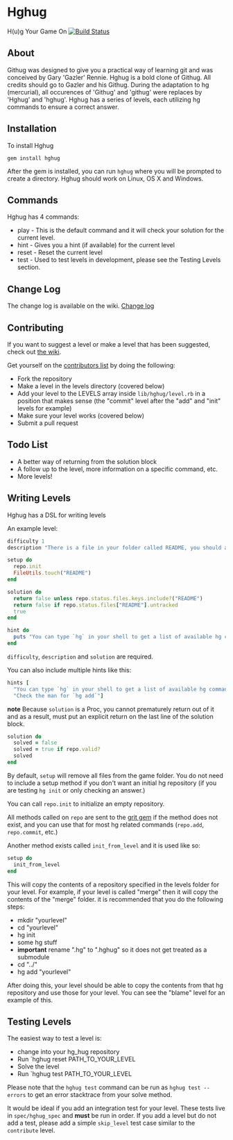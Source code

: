 # Hghug
H(u)g Your Game On [![Build Status](https://travis-ci.org/Gazler/hghug.png?branch=master)](https://travis-ci.org/Gazler/hghug)

## About
Githug was designed to give you a practical way of learning git and was conceived by Gary 'Gazler' Rennie.
Hghug is a bold clone of Githug.  All credits should go to Gazler and his Githug.
During the adaptation to hg (mercurial), all occurences of 'Githug' and 'githug' were replaces by 'Hghug' and 'hghug'.
Hghug has a series of levels, each utilizing hg commands to ensure a correct answer.

## Installation
To install Hghug

    gem install hghug

After the gem is installed, you can run `hghug` where you will be prompted to create a directory.  Hghug should work on Linux, OS X and Windows.

## Commands

Hghug has 4 commands:

 * play - This is the default command and it will check your solution for the current level.
 * hint - Gives you a hint (if available) for the current level
 * reset - Reset the current level
 * test - Used to test levels in development, please see the Testing Levels section.

## Change Log

The change log is available on the wiki.  [Change log](https://github.com/Gazler/hghug/wiki/Change-Log)


## Contributing

If you want to suggest a level or make a level that has been suggested, check out [the wiki](https://github.com/Gazler/hghug/wiki).

 Get yourself on the [contributors list](https://github.com/Gazler/hghug/contributors) by doing the following:

 * Fork the repository
 * Make a level in the levels directory (covered below)
 * Add your level to the LEVELS array inside `lib/hghug/level.rb` in a position that makes sense (the "commit" level after the "add" and "init" levels for example)
 * Make sure your level works (covered below)
 * Submit a pull request

## Todo List

 * A better way of returning from the solution block
 * A follow up to the level, more information on a specific command, etc.
 * More levels!

## Writing Levels

Hghug has a DSL for writing levels

An example level:

```ruby
difficulty 1
description "There is a file in your folder called README, you should add it to your staging area"

setup do
  repo.init
  FileUtils.touch("README")
end

solution do
  return false unless repo.status.files.keys.include?("README")
  return false if repo.status.files["README"].untracked
  true
end

hint do
  puts "You can type `hg` in your shell to get a list of available hg commands"
end
```

 `difficulty`, `description` and `solution` are required.

You can also include multiple hints like this:

```ruby
hints [
  "You can type `hg` in your shell to get a list of available hg commands",
  "Check the man for `hg add`"]
```

 **note** Because `solution` is a Proc, you cannot prematurely return out of it and as a result, must put an explicit return on the last line of the solution block.

```ruby
solution do
  solved = false
  solved = true if repo.valid?
  solved
end
```

 By default, `setup` will remove all files from the game folder.  You do not need to include a setup method if you don't want an initial hg repository (if you are testing `hg init` or only checking an answer.)

 You can call `repo.init` to initialize an empty repository.

 All methods called on `repo` are sent to the [grit gem](https://github.com/mojombo/grit) if the method does not exist, and you can use that for most hg related commands (`repo.add`, `repo.commit`, etc.)


Another method exists called `init_from_level` and it is used like so:

```ruby
setup do
  init_from_level
end
```

This will copy the contents of a repository specified in the levels folder for your level.  For example, if your level is called "merge" then it will copy the contents of the "merge" folder.  it is recommended that you do the following steps:

 * mkdir "yourlevel"
 * cd "yourlevel"
 * hg init
 * some hg stuff
 * **important** rename ".hg" to ".hghug" so it does not get treated as a submodule
 * cd "../"
 * hg add "yourlevel"

After doing this, your level should be able to copy the contents from that hg repository and use those for your level.  You can see the "blame" level for an example of this.

## Testing Levels

The easiest way to test a level is:

 * change into your hg_hug repository
 * Run `hghug reset PATH_TO_YOUR_LEVEL
 * Solve the level
 * Run `hghug test PATH_TO_YOUR_LEVEL

Please note that the `hghug test` command can be run as `hghug test --errors` to get an error stacktrace from your solve method.

It would be ideal if you add an integration test for your level.  These tests live in `spec/hghug_spec` and **must** be run in order.  If you add a level but do not add a test, please add a simple `skip_level` test case similar to the `contribute` level.

